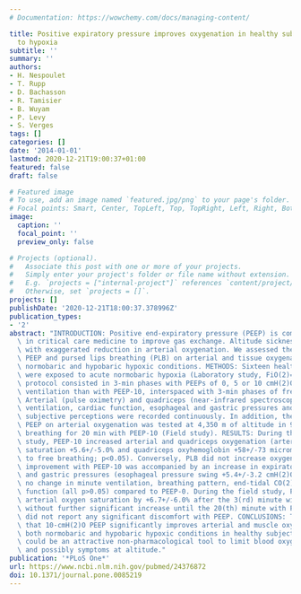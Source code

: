 ```yaml
---
# Documentation: https://wowchemy.com/docs/managing-content/

title: Positive expiratory pressure improves oxygenation in healthy subjects exposed
  to hypoxia
subtitle: ''
summary: ''
authors:
- H. Nespoulet
- T. Rupp
- D. Bachasson
- R. Tamisier
- B. Wuyam
- P. Levy
- S. Verges
tags: []
categories: []
date: '2014-01-01'
lastmod: 2020-12-21T19:00:37+01:00
featured: false
draft: false

# Featured image
# To use, add an image named `featured.jpg/png` to your page's folder.
# Focal points: Smart, Center, TopLeft, Top, TopRight, Left, Right, BottomLeft, Bottom, BottomRight.
image:
  caption: ''
  focal_point: ''
  preview_only: false

# Projects (optional).
#   Associate this post with one or more of your projects.
#   Simply enter your project's folder or file name without extension.
#   E.g. `projects = ["internal-project"]` references `content/project/deep-learning/index.md`.
#   Otherwise, set `projects = []`.
projects: []
publishDate: '2020-12-21T18:00:37.378996Z'
publication_types:
- '2'
abstract: "INTRODUCTION: Positive end-expiratory pressure (PEEP) is commonly used\
  \ in critical care medicine to improve gas exchange. Altitude sickness is associated\
  \ with exaggerated reduction in arterial oxygenation. We assessed the effect of\
  \ PEEP and pursed lips breathing (PLB) on arterial and tissue oxygenation under\
  \ normobaric and hypobaric hypoxic conditions. METHODS: Sixteen healthy volunteers\
  \ were exposed to acute normobaric hypoxia (Laboratory study, FiO(2)=0.12). The\
  \ protocol consisted in 3-min phases with PEEPs of 0, 5 or 10 cmH(2)O, PLB or similar\
  \ ventilation than with PEEP-10, interspaced with 3-min phases of free breathing.\
  \ Arterial (pulse oximetry) and quadriceps (near-infrared spectroscopy) oxygenation,\
  \ ventilation, cardiac function, esophageal and gastric pressures and subjects'\
  \ subjective perceptions were recorded continuously. In addition, the effect of\
  \ PEEP on arterial oxygenation was tested at 4,350 m of altitude in 9 volunteers\
  \ breathing for 20 min with PEEP-10 (Field study). RESULTS: During the laboratory\
  \ study, PEEP-10 increased arterial and quadriceps oxygenation (arterial oxygen\
  \ saturation +5.6+/-5.0% and quadriceps oxyhemoglobin +58+/-73 micromol.cm compared\
  \ to free breathing; p<0.05). Conversely, PLB did not increase oxygenation. Oxygenation\
  \ improvement with PEEP-10 was accompanied by an increase in expiratory esophageal\
  \ and gastric pressures (esophageal pressure swing +5.4+/-3.2 cmH(2)O, p<0.05) but\
  \ no change in minute ventilation, breathing pattern, end-tidal CO(2) or cardiac\
  \ function (all p>0.05) compared to PEEP-0. During the field study, PEEP-10 increased\
  \ arterial oxygen saturation by +6.7+/-6.0% after the 3(rd) minute with PEEP-10\
  \ without further significant increase until the 20(th) minute with PEEP-10. Subjects\
  \ did not report any significant discomfort with PEEP. CONCLUSIONS: These data indicate\
  \ that 10-cmH(2)O PEEP significantly improves arterial and muscle oxygenation under\
  \ both normobaric and hypobaric hypoxic conditions in healthy subjects. PEEP-10\
  \ could be an attractive non-pharmacological tool to limit blood oxygen desaturation\
  \ and possibly symptoms at altitude."
publication: '*PLoS One*'
url: https://www.ncbi.nlm.nih.gov/pubmed/24376872
doi: 10.1371/journal.pone.0085219
---
```


